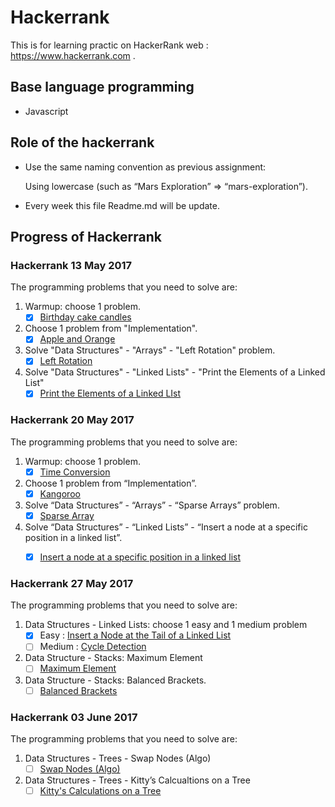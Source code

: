 # Hackerrank
This is for learning practic on HackerRank web : https://www.hackerrank.com .

## Base language programming
* Javascript

## Role of the hackerrank
* Use the same naming convention as previous assignment:

  Using lowercase (such as “Mars Exploration” => “mars-exploration”).

* Every week this file Readme.md will be update.

## Progress of Hackerrank

### Hackerrank 13 May 2017

The programming problems that you need to solve are:
1. Warmup: choose 1 problem.
   - [x]  [Birthday cake candles](https://github.com/muhammadaa/hackerrank/tree/master/algorithms/warmup/birthday-cake-candles)
2. Choose 1 problem from "Implementation".
   - [x]  [Apple and Orange](https://github.com/muhammadaa/hackerrank/tree/master/algorithms/implementation/apple-and-orange)
3. Solve "Data Structures" - "Arrays" - "Left Rotation" problem.
   - [x]  [Left Rotation](https://github.com/muhammadaa/hackerrank/tree/master/data-structure/arrays/left-rotation)
4. Solve "Data Structures" - "Linked Lists" - "Print the Elements of a Linked List"
   - [x]  [Print the Elements of a Linked LIst](https://github.com/muhammadaa/hackerrank/tree/master/data-structure/linked-lists/print-the-elements-of-a-linked-list)
   
### Hackerrank 20 May 2017

The programming problems that you need to solve are:
1. Warmup: choose 1 problem.
   - [x] [Time Conversion](https://github.com/muhammadaa/hackerrank/tree/master/algorithms/warmup/time-conversion)
2. Choose 1 problem from “Implementation”.
   - [x] [Kangoroo](https://github.com/muhammadaa/hackerrank/tree/master/algorithms/implementation/kangaroo)
3. Solve “Data Structures” - “Arrays” - “Sparse Arrays” problem.
   - [x] [Sparse Array](https://github.com/muhammadaa/hackerrank/tree/master/data-structure/arrays/sparse-array)
4. Solve “Data Structures” - “Linked Lists” - “Insert a node at a specific position in a linked list”.
   - [x] [Insert a node at a specific position in a linked list](https://github.com/muhammadaa/hackerrank/tree/master/data-structure/linked-lists/Insert-a-node-at-a-specific-position-in-a-linked-lis)


### Hackerrank 27 May 2017

The programming problems that you need to solve are:
1. Data Structures - Linked Lists: choose 1 easy and 1 medium problem
   - [x] Easy : [Insert a Node at the Tail of a Linked List](https://github.com/muhammadaa/hackerrank/tree/master/data-structure/linked-lists/Insert-a-Node-at-the-Tail-of-a-Linked-List)
   - [ ] Medium : [Cycle Detection](https://github.com/muhammadaa/hackerrank/tree/master/data-structure/linked-lists/cycle-detection)
2. Data Structure - Stacks: Maximum Element
   - [ ] [Maximum Element]()
3. Data Structure - Stacks: Balanced Brackets.
   - [ ] [Balanced Brackets]()

### Hackerrank 03 June 2017

The programming problems that you need to solve are:

1. Data Structures - Trees - Swap Nodes (Algo)
   - [ ] [Swap Nodes (Algo)]()
2. Data Structures - Trees - Kitty’s Calcualtions on a Tree
   - [ ] [Kitty's Calculations on a Tree]()
